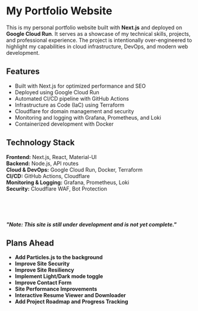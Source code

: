 # My Portfolio Website

This is my personal portfolio website built with **Next.js** and deployed on **Google Cloud Run**. It serves as a showcase of my technical skills, projects, and professional experience. The project is intentionally over-engineered to highlight my capabilities in cloud infrastructure, DevOps, and modern web development.

## Features

- Built with Next.js for optimized performance and SEO
- Deployed using Google Cloud Run
- Automated CI/CD pipeline with GitHub Actions
- Infrastructure as Code (IaC) using Terraform
- Cloudflare for domain management and security
- Monitoring and logging with Grafana, Prometheus, and Loki
- Containerized development with Docker

## Technology Stack

**Frontend:** Next.js, React, Material-UI  
**Backend:** Node.js, API routes  
**Cloud & DevOps:** Google Cloud Run, Docker, Terraform  
**CI/CD:** GitHub Actions, Cloudflare  
**Monitoring & Logging:** Grafana, Prometheus, Loki  
**Security:** Cloudflare WAF, Bot Protection

<br>
<br>
<br>

***"Note: This site is still under development and is not yet complete."***

## Plans Ahead

- **Add Particles.js to the background**
- **Improve Site Security**
- **Improve Site Resiliency**
- **Implement Light/Dark mode toggle**
- **Improve Contact Form**
- **Site Performance Improvements**
- **Interactive Resume Viewer and Downloader**
- **Add Project Roadmap and Progress Tracking**
